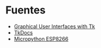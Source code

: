 # Fuentes

- [Graphical User Interfaces with Tk](https://docs.python.org/3/library/tk.html)
- [TkDocs](http://tkdocs.com/)
- [Micropython ESP8266](http://docs.micropython.org/en/latest/esp8266/tutorial/intro.html)
